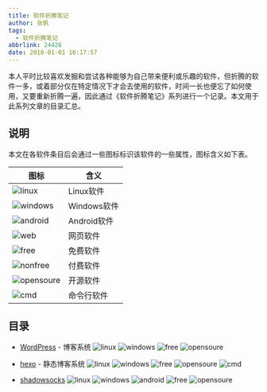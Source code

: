 ```yaml
---
title: 软件折腾笔记
author: 张帆
tags:
  - 软件折腾笔记
abbrlink: 24426
date: 2018-01-01 16:17:57
---
```


本人平时比较喜欢发掘和尝试各种能够为自己带来便利或乐趣的软件，但折腾的软件一多，或着部分仅在特定情况下才会去使用的软件，时间一长也便忘了如何使用，又要重新折腾一遍，因此通过《软件折腾笔记》系列进行一个记录。本文用于此系列文章的目录汇总。
<!--more-->

## 说明

本文在各软件条目后会通过一些图标标识该软件的一些属性，图标含义如下表。

| 图标                                                                    | 含义        |
| ---                                                                     | ---         |
| ![linux](http://onyvldqhl.bkt.clouddn.com/software-note/linux.png)     | Linux软件   |
| ![windows](http://onyvldqhl.bkt.clouddn.com/software-note/windows.png) | Windows软件 |
| ![android](http://onyvldqhl.bkt.clouddn.com/software-note/android.png) | Android软件 |
| ![web](http://onyvldqhl.bkt.clouddn.com/software-note/web.png)         | 网页软件    |
| ![free](http://onyvldqhl.bkt.clouddn.com/software-note/free.png)       | 免费软件    |
| ![nonfree](http://onyvldqhl.bkt.clouddn.com/software-note/nonfree.png) | 付费软件    |
| ![opensoure](http://onyvldqhl.bkt.clouddn.com/software-note/oss.png)   | 开源软件    |
| ![cmd](http://onyvldqhl.bkt.clouddn.com/software-note/cmd.png)   | 命令行软件    |

## 目录

- [WordPress](http://xyz1001.xyz/articles/10685.html) - 博客系统 ![linux](http://onyvldqhl.bkt.clouddn.com/software-note/linux.png) ![windows](http://onyvldqhl.bkt.clouddn.com/software-note/windows.png) ![free](http://onyvldqhl.bkt.clouddn.com/software-note/free.png) ![opensoure](http://onyvldqhl.bkt.clouddn.com/software-note/oss.png)

- [hexo](http://xyz1001.xyz/articles/17074.html) - 静态博客系统 ![linux](http://onyvldqhl.bkt.clouddn.com/software-note/linux.png) ![windows](http://onyvldqhl.bkt.clouddn.com/software-note/windows.png) ![free](http://onyvldqhl.bkt.clouddn.com/software-note/free.png) ![opensoure](http://onyvldqhl.bkt.clouddn.com/software-note/oss.png) ![cmd](http://onyvldqhl.bkt.clouddn.com/software-note/cmd.png)

- [shadowsocks](http://xyz1001.xyz/articles/16675.html) ![linux](http://onyvldqhl.bkt.clouddn.com/software-note/linux.png) ![windows](http://onyvldqhl.bkt.clouddn.com/software-note/windows.png) ![android](http://onyvldqhl.bkt.clouddn.com/software-note/android.png) ![free](http://onyvldqhl.bkt.clouddn.com/software-note/free.png) ![opensoure](http://onyvldqhl.bkt.clouddn.com/software-note/oss.png)




